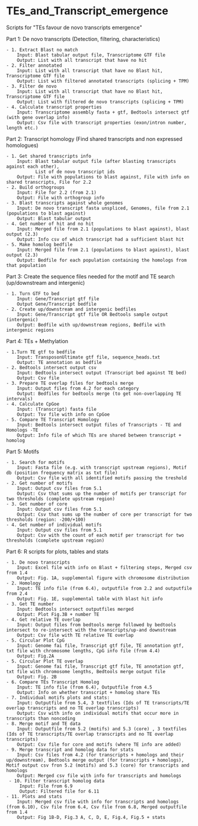 # TEs_and_Transcript_emergence

Scripts for "TEs favour de novo transcripts emergence"

Part 1: De novo transcripts (Detection, filtering, characteristics)

	- 1. Extract Blast no match
		Input: Blast tabular output file, Transcriptome GTF file
		Output: List with all transcript that have no hit
	- 2. Filter annotated
		Input: List with all transcript that have no Blast hit, Transcriptome GTF file
		Output: List with filtered annotated transcripts (splicing + TPM)
	- 3. Filter de novo
		Input: List with all transcript that have no Blast hit, Transcriptome GTF file
		Output: List with filtered de novo transcripts (splicing + TPM)
	- 4. Calculate transcript properties
		Input: Transcriptome assembly fasta + gtf, Bedtools intersect gtf (with gene overlap info)
		Output: Csv file with transcript properties (exon/intron number, length etc.)

Part 2: Transcript homology (Find shared transcripts and non expressed homologues)

	- 1. Get shared transcripts info
		Input: Blast tabular output file (after blasting transcripts against each other), 
		       List of de novo transcript ids
		Output: File with populations to blast against, File with info on shared transcripts, File for 2.2
	- 2. Build orthogroups
		Input: File for 2.2 (from 2.1)
		Output: File with orthogroup info
	- 3. Blast transcripts against whole genomes
		Input: De novo transcript fasta unspliced, Genomes, file from 2.1 (populations to blast against)
		Output: Blast tabular output
	- 4. Get number of hit and no hit
		Input: Merged file from 2.1 (populations to blast against), blast output (2.3)
		Output: Info csv of which transcript had a sufficient blast hit
	- 5. Make homolog bedfile
		Input: Merged file from 2.1 (populations to blast against), blast output (2.3)
		Output: Bedfile for each population containing the homologs from that population

Part 3: Create the sequence files needed for the motif and TE search (up/downstream and intergenic)

	- 1. Turn GTF to bed
		Input: Gene/Transcript gtf file
		Output Gene/Transcript bedfile
	- 2. Create up/downstream and intergenic bedfiles
		Input: Gene/Transcript gtf file OR Bedtools sample output (intergenic)
		Output: Bedfile with up/downstream regions, Bedfile with intergenic regions

Part 4: TEs + Methylation

	- 1.Turn TE gtf to bedfile
		Input: TransposonUltimate gtf file, sequence_heads.txt
		Output: TE annotation as bedfile
	- 2. Bedtools intersect output csv
		Input: Bedtools intersect output (Transcript bed against TE bed)
		Output: Csv file
	- 3. Prepare TE overlap files for bedtools merge
		Input: Output files from 4.2 for each category
		Output: Bedfiles for bedtools merge (to get non-overlapping TE intervals)
	- 4. Calculate CpGoe
		Input: (Transcript) fasta file
		Output: Tsv file with info on CpGoe
	- 5. Compare TE Transcript Homology
		Input: Bedtools intersect output files of Transcripts - TE and Homologs -TE
		Output: Info file of which TEs are shared between transcript + homolog

Part 5: Motifs

	- 1. Search for motifs
		Input: Fasta file (e.g. with transcript upstream regions), Motif db (position frequency matrix as txt file)
		Output: Csv file with all identified motifs passing the treshold
	- 2. Get number of motifs
		Input: Output csv files from 5.1
		Output: Csv that sums up the number of motifs per transcript for two thresholds (complete upstream region)
	- 3. Get number of core
		Input: Output csv files from 5.1
		Output: Csv that sums up the number of core per transcript for two thresholds (region: -200/+100)
	- 4. Get number of individual motifs
		Input: Output csv files from 5.1
		Output: Csv with the count of each motif per transcript for two thresholds (complete upstream region)

Part 6: R scripts for plots, tables and stats

	- 1. De novo transcripts
		Input: Excel file with info on Blast + filtering steps, Merged csv from 1.4
		Output: Fig. 1A, supplemental figure with chromosome distribution
	- 2. Homology
		Input: TE info file (from 6.4), outputfile from 2.2 and outputfile from 2.4
		Output: Fig. 1E, supplemental table with blast hit info
	- 3. Get TE number
		Input: Bedtools intersect outputfiles merged
		Output: Plot Fig.3B + number TE
	- 4. Get relative TE overlap
		Input: Output files from bedtools merge followed by bedtools intersect to re-intersect with the transcripts/up-and downstream
		Output: Csv file with TE relative TE overlap
	- 5. Circular Plot CpG
		Input: Genome fai file, Transcript gtf file, TE annotation gtf, txt file with chromosome lengths, CpG info file (from 4.4)
		Output: Fig.2A
	- 5. Circular Plot TE overlap	
		Input: Genome fai file, Transcript gtf file, TE annotation gtf, txt file with chromosome lengths, Bedtools merge output file
		Output: Fig. 2B
	- 6. Compare TEs Transcript Homolog
		Input: TE info file (from 6.4), Outputfile from 4.5
		Output: Info on whether transcript + homolog share TEs
	- 7. Individual motifs plots and stats:
		Input: Outputfile from 5.4, 3 textfiles (Ids of TE transcripts/TE overlap transcripts and no TE overlap transcripts)
		Output: Csv with info on individual motifs that occur more in transcripts than noncoding 
	- 8. Merge motif and TE data
		Input: Outputfile from 5.2 (motifs) and 5.3 (core) , 3 textfiles (Ids of TE transcripts/TE overlap transcripts and no TE overlap transcripts)
		Output: Csv file for core and motifs (where TE info are added)
	- 9. Merge transcript and homolog data for stats
		Input: Csv files from 4.2 (for transcripts + homologs and their up/downstream), Bedtools merge output (for transcripts + homologs), Motif output csv fron 5.2 (motifs) and 5.3 (core) for transcripts and homologs
		Output: Merged csv file with info for transcripts and homologs
 	 - 10. Filter transcript homolog data
   		 Input: File from 6.9
   		 Output: Filtered file for 6.11
	- 11. Plots and stats
		Input: Merged csv file with info for transcripts and homologs (from 6.10), Csv file from 6.4, Csv file from 6.8, Merged outputfile from 1.4
		Output: Fig 1B-D, Fig.3 A, C, D, E, Fig.4, Fig.5 + stats
